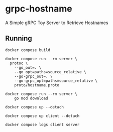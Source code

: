 # grpc-hostname

A Simple gRPC Toy Server to Retrieve Hostnames

## Running

```
docker compose build
```

```
docker compose run --rm server \
  protoc \
    --go_out=. \
    --go_opt=paths=source_relative \
    --go-grpc_out=. \
    --go-grpc_opt=paths=source_relative \
    proto/hostname.proto
```

```
docker compose run --rm server \
    go mod download
```

```
docker compose up --detach
```

```
docker compose up client --detach
```

```
docker compose logs client server
```
